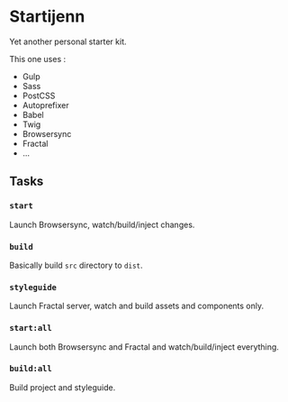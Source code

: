 # Startijenn

Yet another personal starter kit.

This one uses : 

* Gulp
* Sass
* PostCSS
* Autoprefixer
* Babel
* Twig
* Browsersync
* Fractal
* …

## Tasks

### `start`

Launch Browsersync, watch/build/inject changes.

### `build`

Basically build `src` directory to `dist`.

### `styleguide`

Launch Fractal server, watch and build assets and components only.  

### `start:all`

Launch both Browsersync and Fractal and watch/build/inject everything.

### `build:all`

Build project and styleguide.
